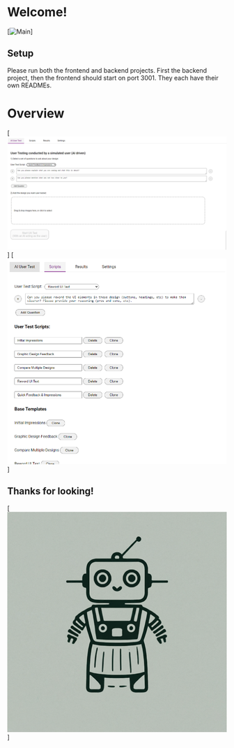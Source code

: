 
# Welcome!
[![Main](images/hero.png)]




## Setup
Please run both the frontend and backend projects. First the backend project, then the frontend should start on port 3001.
They each have their own READMEs.

# Overview
[![Main](images/main.png)]
[![Main](images/scripts.png)]


## Thanks for looking!

[![Main](images/icon.png)]
